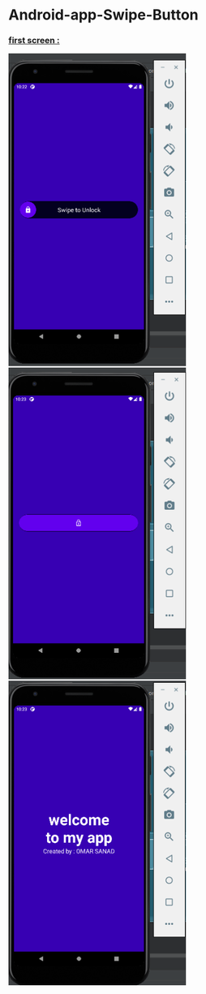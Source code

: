 # Android-app-Swipe-Button

<p align="center">
<h3><u>first screen :</u></h3>
  <img src="screens/1.png" width="350" title="hover text" style="center"> 
  </br>
   <img src="screens/2.png" width="350" title="hover text">
   </br>
   <img src="screens/3.png" width="350" title="hover text">
</p>
